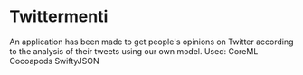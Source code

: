 # Twittermenti
An application has been made to get people's opinions on Twitter according to the analysis of their tweets using our own model. 
Used: CoreML Cocoapods SwiftyJSON

